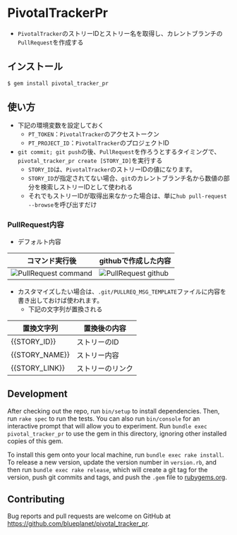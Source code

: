 # PivotalTrackerPr
- `PivotalTracker`のストリーIDとストリー名を取得し、カレントブランチの`PullRequest`を作成する

## インストール

```ruby
$ gem install pivotal_tracker_pr
```

## 使い方
- 下記の環境変数を設定しておく
  - `PT_TOKEN`：`PivotalTracker`のアクセストークン
  - `PT_PROJECT_ID`：`PivotalTracker`のプロジェクトID
- `git commit; git push`の後、`PullRequest`を作ろうとするタイミングで、`pivotal_tracker_pr create [STORY_ID]`を実行する
  - `STORY_ID`は、`PivotalTracker`のストリーIDの値になります。
  - `STORY_ID`が指定されてない場合、`git`のカレントブランチ名から数値の部分を検索しストリーIDとして使われる
  - それでもストリーIDが取得出来なかった場合は、単に`hub pull-request --browse`を呼び出すだけ

### PullRequest内容
- デフォルト内容

|コマンド実行後|githubで作成した内容|  
|--------------|--------------------|
|![PullRequest command](https://raw.github.com/wiki/blueplanet/pivotal_tracker_pr/images/pt_pr_cmd.png)|![PullRequest github](https://raw.github.com/wiki/blueplanet/pivotal_tracker_pr/images/pt_pr_github.png)|

- カスタマイズしたい場合は、`.git/PULLREQ_MSG_TEMPLATE`ファイルに内容を書き出しておけば使われます。
  - 下記の文字列が置換される

|置換文字列|置換後の内容|  
|--------------|--------------------|
|{{STORY_ID}}|ストリーのID|
|{{STORY_NAME}}|ストリー内容|
|{{STORY_LINK}}|ストリーのリンク|

## Development

After checking out the repo, run `bin/setup` to install dependencies. Then, run `rake spec` to run the tests. You can also run `bin/console` for an interactive prompt that will allow you to experiment. Run `bundle exec pivotal_tracker_pr` to use the gem in this directory, ignoring other installed copies of this gem.

To install this gem onto your local machine, run `bundle exec rake install`. To release a new version, update the version number in `version.rb`, and then run `bundle exec rake release`, which will create a git tag for the version, push git commits and tags, and push the `.gem` file to [rubygems.org](https://rubygems.org).

## Contributing

Bug reports and pull requests are welcome on GitHub at https://github.com/blueplanet/pivotal_tracker_pr.
